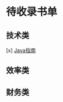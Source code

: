 # 待收录书单

## 技术类

[x] [Java指南](https://www.journaldev.com/java-tutorial-java-ee-tutorials)

## 效率类

## 财务类

